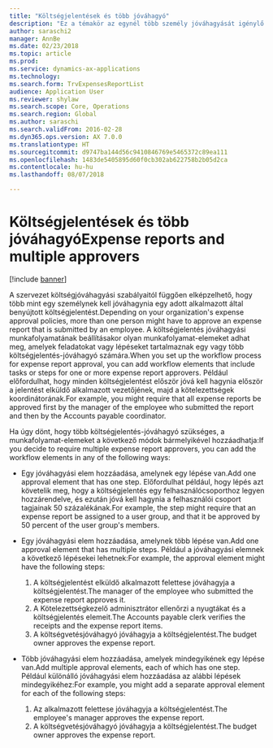 ```yaml
---
title: "Költségjelentések és több jóváhagyó"
description: "Ez a témakör az egynél több személy jóváhagyását igénylő költségjelentésekkel kapcsolatban tartalmaz tájékoztatást."
author: saraschi2
manager: AnnBe
ms.date: 02/23/2018
ms.topic: article
ms.prod: 
ms.service: dynamics-ax-applications
ms.technology: 
ms.search.form: TrvExpensesReportList
audience: Application User
ms.reviewer: shylaw
ms.search.scope: Core, Operations
ms.search.region: Global
ms.author: saraschi
ms.search.validFrom: 2016-02-28
ms.dyn365.ops.version: AX 7.0.0
ms.translationtype: HT
ms.sourcegitcommit: d9747ba144d56c9410846769e5465372c89ea111
ms.openlocfilehash: 1483de5405895d60f0cb302ab622758b2b05d2ca
ms.contentlocale: hu-hu
ms.lasthandoff: 08/07/2018

---
```


# <a name="expense-reports-and-multiple-approvers"></a><span data-ttu-id="c0581-103">Költségjelentések és több jóváhagyó</span><span class="sxs-lookup"><span data-stu-id="c0581-103">Expense reports and multiple approvers</span></span>

[!include [banner](../includes/banner.md)]

<span data-ttu-id="c0581-104">A szervezet költségjóváhagyási szabályaitól függően elképzelhető, hogy több mint egy személynek kell jóváhagynia egy adott alkalmazott által benyújtott költségjelentést.</span><span class="sxs-lookup"><span data-stu-id="c0581-104">Depending on your organization's expense approval policies, more than one person might have to approve an expense report that is submitted by an employee.</span></span> <span data-ttu-id="c0581-105">A költségjelentés jóváhagyási munkafolyamatának beállításakor olyan munkafolyamat-elemeket adhat meg, amelyek feladatokat vagy lépéseket tartalmaznak egy vagy több költségjelentés-jóváhagyó számára.</span><span class="sxs-lookup"><span data-stu-id="c0581-105">When you set up the workflow process for expense report approval, you can add workflow elements that include tasks or steps for one or more expense report approvers.</span></span> <span data-ttu-id="c0581-106">Például előfordulhat, hogy minden költségjelentést először jóvá kell hagynia először a jelentést elküldő alkalmazott vezetőjének, majd a kötelezettségek koordinátorának.</span><span class="sxs-lookup"><span data-stu-id="c0581-106">For example, you might require that all expense reports be approved first by the manager of the employee who submitted the report and then by the Accounts payable coordinator.</span></span>

<span data-ttu-id="c0581-107">Ha úgy dönt, hogy több költségjelentés-jóváhagyó szükséges, a munkafolyamat-elemeket a következő módok bármelyikével hozzáadhatja:</span><span class="sxs-lookup"><span data-stu-id="c0581-107">If you decide to require multiple expense report approvers, you can add the workflow elements in any of the following ways:</span></span>

- <span data-ttu-id="c0581-108">Egy jóváhagyási elem hozzáadása, amelynek egy lépése van.</span><span class="sxs-lookup"><span data-stu-id="c0581-108">Add one approval element that has one step.</span></span> <span data-ttu-id="c0581-109">Előfordulhat például, hogy lépés azt követelik meg, hogy a költségjelentés egy felhasználócsoporthoz legyen hozzárendelve, és ezután jóvá kell hagynia a felhasználói csoport tagjainak 50 százalékának.</span><span class="sxs-lookup"><span data-stu-id="c0581-109">For example, the step might require that an expense report be assigned to a user group, and that it be approved by 50 percent of the user group's members.</span></span>
- <span data-ttu-id="c0581-110">Egy jóváhagyási elem hozzáadása, amelynek több lépése van.</span><span class="sxs-lookup"><span data-stu-id="c0581-110">Add one approval element that has multiple steps.</span></span> <span data-ttu-id="c0581-111">Például a jóváhagyási elemnek a következő lépésekei lehetnek:</span><span class="sxs-lookup"><span data-stu-id="c0581-111">For example, the approval element might have the following steps:</span></span>

    1. <span data-ttu-id="c0581-112">A költségjelentést elküldő alkalmazott felettese jóváhagyja a költségjelentést.</span><span class="sxs-lookup"><span data-stu-id="c0581-112">The manager of the employee who submitted the expense report approves it.</span></span>
    2. <span data-ttu-id="c0581-113">A Kötelezettségkezelő adminisztrátor ellenőrzi a nyugtákat és a költségjelentés elemeit.</span><span class="sxs-lookup"><span data-stu-id="c0581-113">The Accounts payable clerk verifies the receipts and the expense report items.</span></span>
    3. <span data-ttu-id="c0581-114">A költségvetésjóváhagyó jóváhagyja a költségjelentést.</span><span class="sxs-lookup"><span data-stu-id="c0581-114">The budget owner approves the expense report.</span></span>

- <span data-ttu-id="c0581-115">Több jóváhagyási elem hozzáadása, amelyek mindegyikének egy lépése van.</span><span class="sxs-lookup"><span data-stu-id="c0581-115">Add multiple approval elements, each of which has one step.</span></span> <span data-ttu-id="c0581-116">Például különálló jóváhagyási elem hozzáadása az alábbi lépések mindegyikéhez:</span><span class="sxs-lookup"><span data-stu-id="c0581-116">For example, you might add a separate approval element for each of the following steps:</span></span>

    1. <span data-ttu-id="c0581-117">Az alkalmazott felettese jóváhagyja a költségjelentést.</span><span class="sxs-lookup"><span data-stu-id="c0581-117">The employee's manager approves the expense report.</span></span>
    2. <span data-ttu-id="c0581-118">A költségvetésjóváhagyó jóváhagyja a költségjelentést.</span><span class="sxs-lookup"><span data-stu-id="c0581-118">The budget owner approves the expense report.</span></span>

